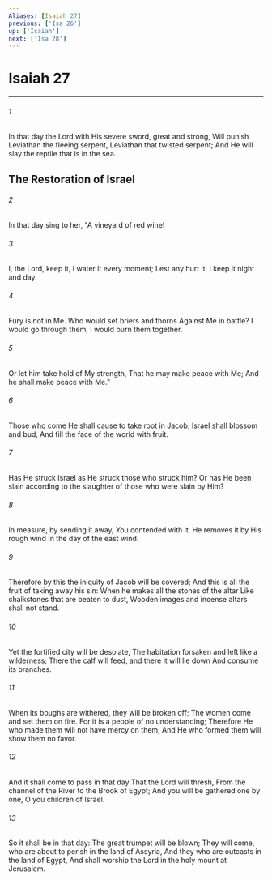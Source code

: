 ```yaml
---
Aliases: [Isaiah 27]
previous: ['Isa 26']
up: ['Isaiah']
next: ['Isa 28']
---
```

# Isaiah 27

***


###### 1 
In that day the Lord with His severe sword, great and strong, Will punish Leviathan the fleeing serpent, Leviathan that twisted serpent; And He will slay the reptile that is in the sea.

## The Restoration of Israel 

###### 2 
In that day sing to her, "A vineyard of red wine! 

###### 3 
I, the Lord, keep it, I water it every moment; Lest any hurt it, I keep it night and day. 

###### 4 
Fury is not in Me. Who would set briers and thorns Against Me in battle? I would go through them, I would burn them together. 

###### 5 
Or let him take hold of My strength, That he may make peace with Me; And he shall make peace with Me." 

###### 6 
Those who come He shall cause to take root in Jacob; Israel shall blossom and bud, And fill the face of the world with fruit. 

###### 7 
Has He struck Israel as He struck those who struck him? Or has He been slain according to the slaughter of those who were slain by Him? 

###### 8 
In measure, by sending it away, You contended with it. He removes it by His rough wind In the day of the east wind. 

###### 9 
Therefore by this the iniquity of Jacob will be covered; And this is all the fruit of taking away his sin: When he makes all the stones of the altar Like chalkstones that are beaten to dust, Wooden images and incense altars shall not stand. 

###### 10 
Yet the fortified city will be desolate, The habitation forsaken and left like a wilderness; There the calf will feed, and there it will lie down And consume its branches. 

###### 11 
When its boughs are withered, they will be broken off; The women come and set them on fire. For it is a people of no understanding; Therefore He who made them will not have mercy on them, And He who formed them will show them no favor. 

###### 12 
And it shall come to pass in that day That the Lord will thresh, From the channel of the River to the Brook of Egypt; And you will be gathered one by one, O you children of Israel. 

###### 13 
So it shall be in that day: The great trumpet will be blown; They will come, who are about to perish in the land of Assyria, And they who are outcasts in the land of Egypt, And shall worship the Lord in the holy mount at Jerusalem.
